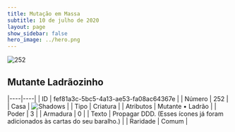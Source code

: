 ```yaml
---
title: Mutação em Massa
subtitle: 10 de julho de 2020
layout: page
show_sidebar: false
hero_image: ../hero.png
---
```


![252](https://cdn.keyforgegame.com/media/card_front/pt/479_252_6383WC68GCQH_pt.png)

## Mutante Ladrãozinho

|----|----|
| ID | fef81a3c-5bc5-4a13-ae53-fa08ac64367e |
| Número | 252 |
| Casa | ![Shadows](https://archonarcana.com/images/thumb/e/ee/Shadows.png/22px-Shadows.png "Sombras") |
| Tipo | Criatura |
| Atributos | Mutante • Ladrão |
| Poder | 3 |
| Armadura | 0 |
| Texto | Propagar DDD. (Esses ícones já foram adicionados às cartas do seu baralho.) |
| Raridade | Comum |
